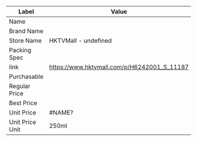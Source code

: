 | Label           | Value                                       |
| --------------- | ------------------------------------------- |
| Name            |                                             |
| Brand Name      |                                             |
| Store Name      | HKTVMall - undefined                        |
| Packing Spec    |                                             |
| link            | https://www.hktvmall.com/p/H6242001_S_11187 |
| Purchasable     |                                             |
| Regular Price   |                                             |
| Best Price      |                                             |
| Unit Price      | #NAME?                                      |
| Unit Price Unit | 250ml                                       |
